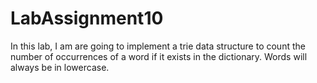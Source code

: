 # LabAssignment10
In this lab, I am are going to implement a trie data structure to count the number of occurrences of a 
word if it exists in the dictionary. Words will always be in lowercase.